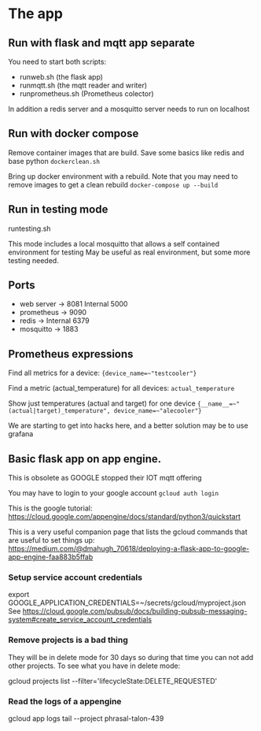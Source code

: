 # The app

## Run with flask and mqtt app separate
You need to start both scripts:
* runweb.sh (the flask app)
* runmqtt.sh (the mqtt reader and writer)
* runprometheus.sh (Prometheus colector)

In addition a redis server and a mosquitto server needs to run on localhost

## Run with docker compose

Remove container images that are build. Save some basics like redis and base python
`dockerclean.sh`

Bring up docker environment with a rebuild. Note that you may need to remove images to get a
clean rebuild
`docker-compose up --build`

## Run in testing mode
runtesting.sh

This mode includes a local mosquitto that allows a self contained environment for testing
May be useful as real environment, but some more testing needed.

## Ports
* web server -> 8081 Internal 5000
* prometheus -> 9090
* redis -> Internal  6379
* mosquitto -> 1883

## Prometheus expressions

Find all metrics for a device:
`{device_name=~"testcooler"}   `

Find a metric (actual_temperature) for all devices:
`actual_temperature`

Show just temperatures (actual and target) for one device
`{__name__=~"(actual|target)_temperature", device_name=~"alecooler"} `

We are starting to get into hacks here, and a better solution may be to use grafana

## Basic flask app on app engine.
This is obsolete as GOOGLE stopped their IOT mqtt offering

You may have to login to your google account
`gcloud auth login`

This is the google tutorial:
https://cloud.google.com/appengine/docs/standard/python3/quickstart

This is a very useful companion page that lists the gcloud commands that are useful to set things up:
https://medium.com/@dmahugh_70618/deploying-a-flask-app-to-google-app-engine-faa883b5ffab

### Setup service account credentials
export GOOGLE_APPLICATION_CREDENTIALS=~/secrets/gcloud/myproject.json
See https://cloud.google.com/pubsub/docs/building-pubsub-messaging-system#create_service_account_credentials

### Remove projects is a bad thing
They will be in delete mode for 30 days so during that time you can not add other projects. To see what you have in delete mode:

gcloud projects list --filter='lifecycleState:DELETE_REQUESTED'


### Read the logs of a appengine
gcloud app logs tail --project phrasal-talon-439
